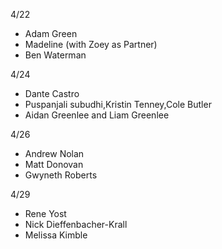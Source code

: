 4/22
- Adam Green
- Madeline (with Zoey as Partner)
- Ben Waterman

4/24
- Dante Castro
- Puspanjali subudhi,Kristin Tenney,Cole Butler
- Aidan Greenlee and Liam Greenlee

4/26 
- Andrew Nolan
- Matt Donovan
- Gwyneth Roberts

4/29
- Rene Yost
- Nick Dieffenbacher-Krall
- Melissa Kimble
